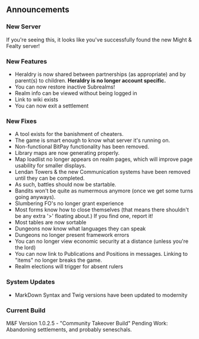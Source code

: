 Announcements
--------------

### New Server ###
If you're seeing this, it looks like you've successfully found the new Might & Fealty server!

### New Features ###
* Heraldry is now shared between partnerships (as appropriate) and by parent(s) to children. **Heraldry is no longer account specific.**
* You can now restore inactive Subrealms!
* Realm info can be viewed without being logged in
* Link to wiki exists
* You can now exit a settlement

### New Fixes ###
* A tool exists for the banishment of cheaters.
* The game is smart enough to know what server it's running on.
* Non-functional BitPay functionality has been removed.
* Library maps are now generating properly.
* Map loadlist no longer appears on realm pages, which will improve page usability for smaller displays.
* Lendan Towers & the new Communication systems have been removed until they can be completed. 
* As such, battles should now be startable.
* Bandits won't be quite as numermous anymore (once we get some turns going anyways).
* Slumbering FO's no longer grant experience
* Most forms know how to close themselves (that means there shouldn't be any extra '>' floating about.) If you find one, report it!
* Most tables are now sortable
* Dungeons now know what languages they can speak
* Dungeons no longer present framework errors
* You can no longer view economic security at a distance (unless you're the lord)
* You can now link to Publications and Positions in messages. Linking to "items" no longer breaks the game.
* Realm elections will trigger for absent rulers

### System Updates ###
* MarkDown Syntax and Twig versions have been updated to modernity

### Current Build ###
M&F Version 1.0.2.5 - "Community Takeover Build"
Pending Work: Abandoning settlements, and probably seneschals.
